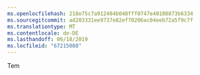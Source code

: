 ```yaml
---
ms.openlocfilehash: 218e75c7a912404b048fff0747e40108873b6334
ms.sourcegitcommit: ad203331ee9737e82ef70206ac04eeb72a5f9c7f
ms.translationtype: MT
ms.contentlocale: de-DE
ms.lasthandoff: 06/18/2019
ms.locfileid: "67215088"
---
```

Tem